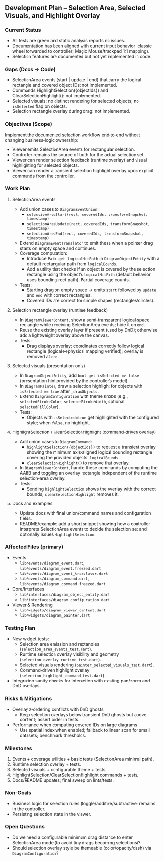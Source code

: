 ## Development Plan – Selection Area, Selected Visuals, and Highlight Overlay

### Current Status
- All tests are green and static analysis reports no issues.
- Documentation has been aligned with current input behavior (classic wheel forwarded to controller; Magic Mouse/trackpad 1:1 mapping).
- Selection features are documented but not yet implemented in code.

### Gaps (Docs → Code)
- SelectionArea events (start | update | end) that carry the logical rectangle and covered object IDs: not implemented.
- Commands HighlightSelection({objectIds}) and ClearSelectionHighlight(): not implemented.
- Selected visuals: no distinct rendering for selected objects; no `isSelected` flag on objects.
- Selection rectangle overlay during drag: not implemented.

### Objectives (Scope)
Implement the documented selection workflow end‑to‑end without changing business‑logic ownership:
- Viewer emits SelectionArea events for rectangular selection.
- Controller remains the source of truth for the actual selection set.
- Viewer can render selection feedback (runtime overlay) and visual highlighting for selected objects.
- Viewer can render a transient selection highlight overlay upon explicit commands from the controller.

### Work Plan
1) SelectionArea events
   - Add union cases to `DiagramEventUnion`:
     - `selectionAreaStart(rect, coveredIds, transformSnapshot, timestamp)`
     - `selectionAreaUpdate(rect, coveredIds, transformSnapshot, timestamp)`
     - `selectionAreaEnd(rect, coveredIds, transformSnapshot, timestamp)`
   - Extend `DiagramEventTranslator` to emit these when a pointer drag starts on empty space and continues.
   - Coverage computation:
     - Introduce `Path get logicalHitPath` in `DiagramObjectEntity` with a default rectangular path from `logicalBounds`.
     - Add a utility that checks if an object is covered by the selection rectangle using the object’s `logicalHitPath` (default behavior uses bounding‑rect path). Partial coverage counts.
   - Tests:
     - Starting drag on empty space → emits `start` followed by `update` and `end` with correct rectangles.
     - Covered IDs are correct for simple shapes (rectangles/circles).

2) Selection rectangle overlay (runtime feedback)
   - In `DiagramViewerContent`, show a semi‑transparent logical‑space rectangle while receiving SelectionArea events; hide it on `end`.
   - Reuse the existing overlay layer if present (used by DnD); otherwise add a lightweight overlay above the canvas.
   - Tests:
     - Drag displays overlay; coordinates correctly follow logical rectangle (logical↔physical mapping verified); overlay is removed at `end`.

3) Selected visuals (presentation‑only)
   - In `DiagramObjectEntity`, add `bool get isSelected => false` (presentation hint provided by the controller’s model).
   - In `DiagramPainter`, draw a selection highlight for objects with `isSelected == true` after `_drawObjects`.
   - Extend `DiagramConfiguration` with theme knobs (e.g., `selectedStrokeColor`, `selectedStrokeWidth`, optional `selectedFillColor`).
   - Tests:
     - Objects with `isSelected=true` get highlighted with the configured style; when `false`, no highlight.

4) HighlightSelection / ClearSelectionHighlight (command‑driven overlay)
   - Add union cases to `DiagramCommand`:
     - `highlightSelection({objectIds})` to request a transient overlay showing the minimum axis‑aligned logical bounding rectangle covering the provided objects’ `logicalBounds`.
     - `clearSelectionHighlight()` to remove that overlay.
   - In `DiagramViewerContent`, handle these commands by computing the AABB and toggling an overlay rectangle independent of the runtime selection‑area overlay.
   - Tests:
     - Sending `highlightSelection` shows the overlay with the correct bounds; `clearSelectionHighlight` removes it.

5) Docs and examples
   - Update docs with final union/command names and configuration fields.
   - README/example: add a short snippet showing how a controller interprets SelectionArea events to decide the selection set and optionally issues `HighlightSelection`.

### Affected Files (primary)
- Events
  - `lib/events/diagram_event.dart`, `lib/events/diagram_event.freezed.dart`
  - `lib/events/diagram_event_translator.dart`
  - `lib/events/diagram_command.dart`, `lib/events/diagram_command.freezed.dart`
- Core/Interfaces
  - `lib/interfaces/diagram_object_entity.dart`
  - `lib/interfaces/diagram_configuration.dart`
- Viewer & Rendering
  - `lib/widgets/diagram_viewer_content.dart`
  - `lib/widgets/diagram_painter.dart`

### Testing Plan
- New widget tests:
  - Selection area emission and rectangles (`selection_area_events_test.dart`).
  - Runtime selection overlay visibility and geometry (`selection_overlay_runtime_test.dart`).
  - Selected visuals rendering (`painter_selected_visuals_test.dart`).
  - Command‑driven highlight overlay (`selection_highlight_command_test.dart`).
- Integration sanity checks for interaction with existing pan/zoom and DnD overlays.

### Risks & Mitigations
- Overlay z‑ordering conflicts with DnD ghosts
  - Keep selection overlays below transient DnD ghosts but above content; assert order in tests.
- Performance when computing covered IDs on large diagrams
  - Use spatial index when enabled; fallback to linear scan for small datasets; benchmark thresholds.

### Milestones
1. Events + coverage utilities + basic tests (SelectionArea minimal path).
2. Runtime selection overlay + tests.
3. Selected visuals + configurable theme + tests.
4. HighlightSelection/ClearSelectionHighlight commands + tests.
5. Docs/README updates; final sweep on lints/tests.

### Non‑Goals
- Business logic for selection rules (toggle/additive/subtractive) remains in the controller.
- Persisting selection state in the viewer.

### Open Questions
- Do we need a configurable minimum drag distance to enter SelectionArea mode (to avoid tiny drags becoming selections)?
- Should selection overlay style be themeable (color/opacity/dash) via `DiagramConfiguration`?


